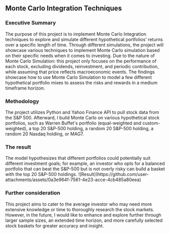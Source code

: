 <h2> Monte Carlo Integration Techniques </h2>
<h3> Executive Summary </h3>
The purpose of this project is to implement
Monte Carlo Integration techniques to explore
and simulate different hypothetical portfolios’
returns over a specific length of time. Through
different simulations, the project will showcase
various techniques to implement Monte Carlo
simulation based on their specific needs when it
comes to investing. Due to the nature of Monte
Carlo Simulation: this project only focuses on
the performance of each stock, excluding dividends,
reinvestment, and periodic contribution,
while assuming that price reflects macroeconomic
events. The findings showcase how to
use Monte Carlo Simulation to model a few different
hypothetical portfolio mixes to assess the
risks and rewards in a medium timeframe horizon.


<h3> Methodology </h3>
The project utilizes Python and Yahoo Finance API to pull stock data from the S&P 500. Afterward, I build Monte Carlo on various hypothetical stock portfolios, such as Warren Buffet's portfolio (equal-weighted and custom-weighted), a top 20 S&P-500 holding, a random 20 S&P-500 holding, a random 20 Nasdaq holding, or MAG7. 

<h3> The result </h3>
The model hypothesizes that different portfolios could potentially suit different investment goals; for example, an investor who opts for a balanced portfolio that can beat the S&P-500 but is not overly risky can build a basket with the top 20 S&P-500 holdings. 
![Result](https://github.com/user-attachments/assets/0a3e964f-7561-4e23-acce-4cb485a80eea)


<h3> Further consideration </h3>
This project aims to cater to the average investor who may need more extensive knowledge or time to thoroughly research the stock markets. However, in the future, I would like to enhance and explore further through larger sample sizes, an extended time horizon, and more carefully selected stock baskets for greater accuracy and insight.
